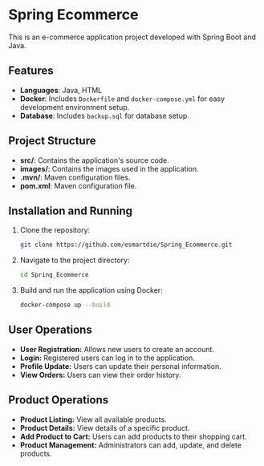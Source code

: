 # Spring Ecommerce

This is an e-commerce application project developed with Spring Boot and Java.

## Features

- **Languages**: Java, HTML
- **Docker**: Includes `Dockerfile` and `docker-compose.yml` for easy development environment setup.
- **Database**: Includes `backup.sql` for database setup.

## Project Structure

- **src/**: Contains the application's source code.
- **images/**: Contains the images used in the application.
- **.mvn/**: Maven configuration files.
- **pom.xml**: Maven configuration file.

## Installation and Running

1. Clone the repository:
   ```sh
   git clone https://github.com/esmartdie/Spring_Ecommerce.git

2. Navigate to the project directory:
   ```sh
   cd Spring_Ecommerce

3. Build and run the application using Docker:
   ```sh
   docker-compose up --build

## User Operations
- **User Registration:** Allows new users to create an account.
- **Login:** Registered users can log in to the application.
- **Profile Update:** Users can update their personal information.
- **View Orders:** Users can view their order history.

## Product Operations
- **Product Listing:** View all available products.
- **Product Details:** View details of a specific product.
- **Add Product to Cart:** Users can add products to their shopping cart.
- **Product Management:** Administrators can add, update, and delete products.
